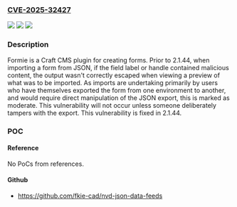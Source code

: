 ### [CVE-2025-32427](https://cve.mitre.org/cgi-bin/cvename.cgi?name=CVE-2025-32427)
![](https://img.shields.io/static/v1?label=Product&message=formie&color=blue)
![](https://img.shields.io/static/v1?label=Version&message=%3C%202.1.44%20&color=brightgreen)
![](https://img.shields.io/static/v1?label=Vulnerability&message=CWE-79%3A%20Improper%20Neutralization%20of%20Input%20During%20Web%20Page%20Generation%20('Cross-site%20Scripting')&color=brightgreen)

### Description

Formie is a Craft CMS plugin for creating forms. Prior to 2.1.44, when importing a form from JSON, if the field label or handle contained malicious content, the output wasn't correctly escaped when viewing a preview of what was to be imported. As imports are undertaking primarily by users who have themselves exported the form from one environment to another, and would require direct manipulation of the JSON export, this is marked as moderate. This vulnerability will not occur unless someone deliberately tampers with the export. This vulnerability is fixed in 2.1.44.

### POC

#### Reference
No PoCs from references.

#### Github
- https://github.com/fkie-cad/nvd-json-data-feeds

